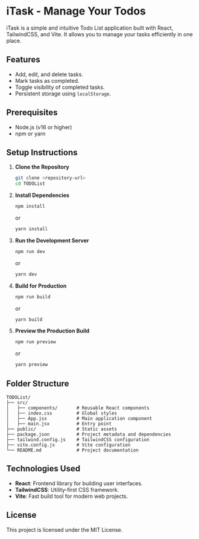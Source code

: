 # iTask - Manage Your Todos

iTask is a simple and intuitive Todo List application built with React, TailwindCSS, and Vite. It allows you to manage your tasks efficiently in one place.

## Features
- Add, edit, and delete tasks.
- Mark tasks as completed.
- Toggle visibility of completed tasks.
- Persistent storage using `localStorage`.

## Prerequisites
- Node.js (v16 or higher)
- npm or yarn

## Setup Instructions

1. **Clone the Repository**
   ```bash
   git clone <repository-url>
   cd TODOList
   ```

2. **Install Dependencies**
   ```bash
   npm install
   ```
   or
   ```bash
   yarn install
   ```

3. **Run the Development Server**
   ```bash
   npm run dev
   ```
   or
   ```bash
   yarn dev
   ```

4. **Build for Production**
   ```bash
   npm run build
   ```
   or
   ```bash
   yarn build
   ```

5. **Preview the Production Build**
   ```bash
   npm run preview
   ```
   or
   ```bash
   yarn preview
   ```

## Folder Structure
```
TODOList/
├── src/
│   ├── components/       # Reusable React components
│   ├── index.css         # Global styles
│   ├── App.jsx           # Main application component
│   ├── main.jsx          # Entry point
├── public/               # Static assets
├── package.json          # Project metadata and dependencies
├── tailwind.config.js    # TailwindCSS configuration
├── vite.config.js        # Vite configuration
└── README.md             # Project documentation
```

## Technologies Used
- **React**: Frontend library for building user interfaces.
- **TailwindCSS**: Utility-first CSS framework.
- **Vite**: Fast build tool for modern web projects.

## License
This project is licensed under the MIT License.
